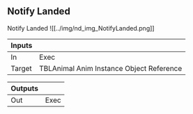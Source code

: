 ## Notify Landed
Notify Landed
![[../img/nd_img_NotifyLanded.png]]

|Inputs||
|--|--|
| In | Exec |
| Target | TBLAnimal Anim Instance Object Reference |

|Outputs||
|--|--|
| Out | Exec |
